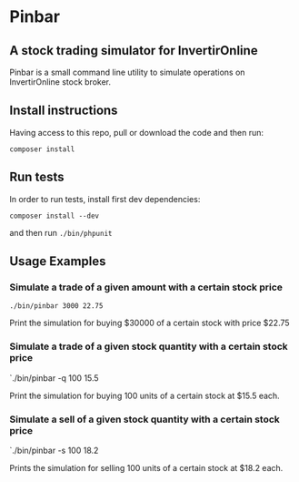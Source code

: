 # Pinbar

## A stock trading simulator for InvertirOnline

Pinbar is a small command line utility to simulate operations on InvertirOnline stock broker.

## Install instructions

Having access to this repo, pull or download the code and then run:

`composer install`

## Run tests

In order to run tests, install first dev dependencies:

`composer install --dev`

and then run `./bin/phpunit`

## Usage Examples

### Simulate a trade of a given amount with a certain stock price

`./bin/pinbar 3000 22.75`

Print the simulation for buying $30000 of a certain stock with price $22.75

### Simulate a trade of a given stock quantity with a certain stock price

`./bin/pinbar -q 100 15.5

Print the simulation for buying 100 units of a certain stock at $15.5 each.

### Simulate a sell of a given stock quantity with a certain stock price

`./bin/pinbar -s 100 18.2

Prints the simulation for selling 100 units of a certain stock at $18.2 each.
